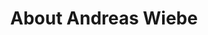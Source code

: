 ---
title:  "About Andreas Wiebe"
excerpt: "Andreas Wiebe is a Technologist located in Winnipeg, Manitoba, Canada."
---